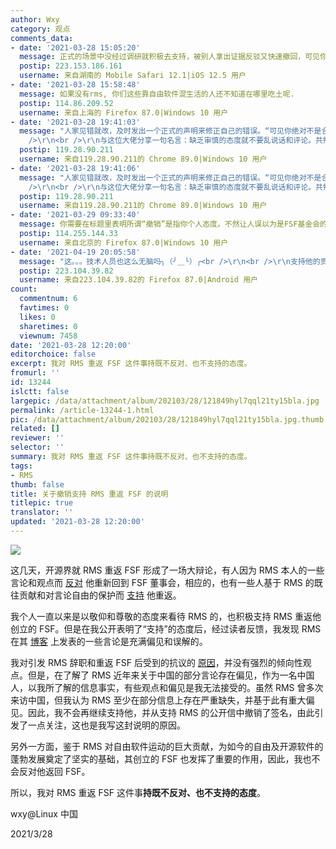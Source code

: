 ```yaml
---
author: Wxy
category: 观点
comments_data:
- date: '2021-03-28 15:05:20'
  message: 正式的场景中没经过调研就积极去支持，被别人拿出证据反驳又快速撤回，可见你绝对不是合格的编辑，缺乏审慎的态度就不要乱说话和评论，对自己言论不负责。
  postip: 223.153.186.161
  username: 来自湖南的 Mobile Safari 12.1|iOS 12.5 用户
- date: '2021-03-28 15:58:48'
  message: 如果没有rms, 你们这些靠自由软件混生活的人还不知道在哪里吃土呢.
  postip: 114.86.209.52
  username: 来自上海的 Firefox 87.0|Windows 10 用户
- date: '2021-03-28 19:41:03'
  message: "人家见错就改，及时发出一个正式的声明来修正自己的错误。“可见你绝对不是合格的编辑”，就这一件事就给wxy贴上了“绝对不合格”的标签，但凡把您“审慎的态度”，从脚后跟拿出来用一下，也不会得出这么一个结论。<br
    />\r\n<br />\r\n与这位大佬分享一句名言：缺乏审慎的态度就不要乱说话和评论。共勉。"
  postip: 119.28.90.211
  username: 来自119.28.90.211的 Chrome 89.0|Windows 10 用户
- date: '2021-03-28 19:41:06'
  message: "人家见错就改，及时发出一个正式的声明来修正自己的错误。“可见你绝对不是合格的编辑”，就这一件事就给wxy贴上了“绝对不合格”的标签，但凡把您“审慎的态度”，从脚后跟拿出来用一下，也不会得出这么一个结论。<br
    />\r\n<br />\r\n与这位大佬分享一句名言：缺乏审慎的态度就不要乱说话和评论。共勉。"
  postip: 119.28.90.211
  username: 来自119.28.90.211的 Chrome 89.0|Windows 10 用户
- date: '2021-03-29 09:33:40'
  message: 你需要在标题里表明所谓“撤销”是指你个人态度。不然让人误以为是FSF基金会的声明呢
  postip: 114.255.144.33
  username: 来自北京的 Firefox 87.0|Windows 10 用户
- date: '2021-04-19 20:05:58'
  message: "这。。。技术人员也这么无脑吗╮（╯＿╰）╭<br />\r\n<br />\r\n支持他的贡献，反对他的偏见。"
  postip: 223.104.39.82
  username: 来自223.104.39.82的 Firefox 87.0|Android 用户
count:
  commentnum: 6
  favtimes: 0
  likes: 0
  sharetimes: 0
  viewnum: 7458
date: '2021-03-28 12:20:00'
editorchoice: false
excerpt: 我对 RMS 重返 FSF 这件事持既不反对、也不支持的态度。
fromurl: ''
id: 13244
islctt: false
largepic: /data/attachment/album/202103/28/121849hyl7qql21ty15bla.jpg
permalink: /article-13244-1.html
pic: /data/attachment/album/202103/28/121849hyl7qql21ty15bla.jpg.thumb.jpg
related: []
reviewer: ''
selector: ''
summary: 我对 RMS 重返 FSF 这件事持既不反对、也不支持的态度。
tags:
- RMS
thumb: false
title: 关于撤销支持 RMS 重返 FSF 的说明
titlepic: true
translator: ''
updated: '2021-03-28 12:20:00'
---
```


![](/data/attachment/album/202103/28/121849hyl7qql21ty15bla.jpg)


这几天，开源界就 RMS 重返 FSF 形成了一场大辩论，有人因为 RMS 本人的一些言论和观点而 [反对](https://rms-open-letter.github.io/) 他重新回到 FSF 董事会，相应的，也有一些人基于 RMS 的既往贡献和对言论自由的保护而 [支持](https://rms-support-letter.github.io/) 他重返。


我个人一直以来是以敬仰和尊敬的态度来看待 RMS 的，也积极支持 RMS 重返他创立的 FSF。但是在我公开表明了“支持”的态度后，经过读者反馈，我发现 RMS 在其 [博客](http://www.stallman.org/) 上发表的一些言论是充满偏见和误解的。


我对引发 RMS 辞职和重返 FSF 后受到的抗议的 [原因](https://jorgemorais.gitlab.io/justice-for-rms/)，并没有强烈的倾向性观点。但是，在了解了 RMS 近年来关于中国的部分言论存在偏见，作为一名中国人，以我所了解的信息事实，有些观点和偏见是我无法接受的。虽然 RMS 曾多次来访中国，但我认为 RMS 至少在部分信息上存在严重缺失，并基于此有重大偏见。因此，我不会再继续支持他，并从支持 RMS 的公开信中撤销了签名，由此引发了一点关注，这也是我写这封说明的原因。


另外一方面，鉴于 RMS 对自由软件运动的巨大贡献，为如今的自由及开源软件的蓬勃发展奠定了坚实的基础，其创立的 FSF 也发挥了重要的作用，因此，我也不会反对他返回 FSF。


所以，我对 RMS 重返 FSF 这件事**持既不反对、也不支持的态度**。


wxy@Linux 中国


2021/3/28